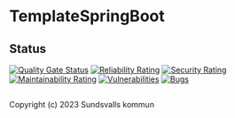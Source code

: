 # TemplateSpringBoot

## Status
[![Quality Gate Status](https://sonarcloud.io/api/project_badges/measure?project=Sundsvallskommun_api-service-installation&metric=alert_status)](https://sonarcloud.io/summary/overall?id=Sundsvallskommun_YOUR-PROJECT-ID)
[![Reliability Rating](https://sonarcloud.io/api/project_badges/measure?project=Sundsvallskommun_api-service-installation&metric=reliability_rating)](https://sonarcloud.io/summary/overall?id=Sundsvallskommun_YOUR-PROJECT-ID)
[![Security Rating](https://sonarcloud.io/api/project_badges/measure?project=Sundsvallskommun_api-service-installation&metric=security_rating)](https://sonarcloud.io/summary/overall?id=Sundsvallskommun_YOUR-PROJECT-ID)
[![Maintainability Rating](https://sonarcloud.io/api/project_badges/measure?project=Sundsvallskommun_api-service-installation&metric=sqale_rating)](https://sonarcloud.io/summary/overall?id=Sundsvallskommun_YOUR-PROJECT-ID)
[![Vulnerabilities](https://sonarcloud.io/api/project_badges/measure?project=Sundsvallskommun_api-service-installation&metric=vulnerabilities)](https://sonarcloud.io/summary/overall?id=Sundsvallskommun_YOUR-PROJECT-ID)
[![Bugs](https://sonarcloud.io/api/project_badges/measure?project=Sundsvallskommun_api-service-installation&metric=bugs)](https://sonarcloud.io/summary/overall?id=Sundsvallskommun_YOUR-PROJECT-ID)

## 
Copyright (c) 2023 Sundsvalls kommun
